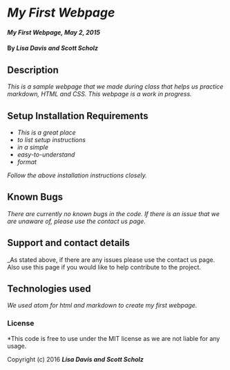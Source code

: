 # _My First Webpage_

#### _My First Webpage, May 2, 2015_

#### By _**Lisa Davis and Scott Scholz**_

## Description

_This is a sample webpage that we made during class that helps us practice markdown, HTML and CSS. This webpage is a work in progress._

## Setup Installation Requirements

* _This is a great place_
* _to list setup instructions_
* _in a simple_
* _easy-to-understand_
* _format_

_Follow the above installation instructions closely._

## Known Bugs

_There are currently no known bugs in the code. If there is an issue that we are unaware of, please use the contact us page._

## Support and contact details

_As stated above, if there are any issues please use the contact us page. Also use this page if you would like to help contribute to the project.

## Technologies used

_We used atom for html and markdown to create my first webpage._

### License

*This code is free to use under the MIT license as we are not liable for any usage.

Copyright (c) 2016 **_Lisa Davis and Scott Scholz_**
